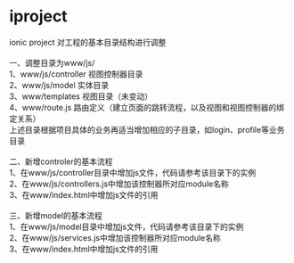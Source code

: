 # iproject
ionic project 对工程的基本目录结构进行调整<br/><br/>
一、调整目录为www/js/<br/>
1、www/js/controller   视图控制器目录<br/>
2、www/js/model        实体目录<br/>
3、www/templates       视图目录（未变动）<br/>
4、www/route.js        路由定义（建立页面的跳转流程，以及视图和视图控制器的绑定关系）<br/>
上述目录根据项目具体的业务再适当增加相应的子目录，如login、profile等业务目录<br/>
<br/>
二、新增controler的基本流程<br/>
1、在www/js/controller目录中增加js文件，代码请参考该目录下的实例<br/>
2、在www/js/controllers.js中增加该控制器所对应module名称<br/>
3、在www/index.html中增加js文件的引用<br/>
<br/>
三、新增model的基本流程<br/>
1、在www/js/model目录中增加js文件，代码请参考该目录下的实例<br/>
2、在www/js/services.js中增加该控制器所对应module名称<br/>
3、在www/index.html中增加js文件的引用<br/>
<br/>

<br/>
